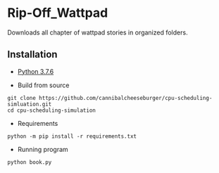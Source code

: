 # Rip-Off_Wattpad

Downloads all chapter of wattpad stories  in organized folders.

## Installation

 - [Python 3.7.6](https://www.python.org/downloads/)


 - Build from source

```
git clone https://github.com/cannibalcheeseburger/cpu-scheduling-simluation.git
cd cpu-scheduling-simulation
```


 - Requirements
```
python -m pip install -r requirements.txt
```

 - Running program
 ```
python book.py
 ```